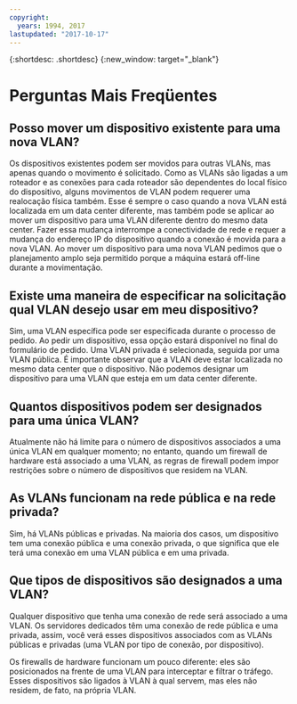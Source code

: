 ```yaml
---
copyright:
  years: 1994, 2017
lastupdated: "2017-10-17"
---
```

{:shortdesc: .shortdesc}
{:new_window: target="_blank"}

# Perguntas Mais Freqüentes


## Posso mover um dispositivo existente para uma nova VLAN?

Os dispositivos existentes podem ser movidos para outras VLANs, mas apenas quando o movimento é solicitado. Como as VLANs são ligadas a um roteador e as conexões para cada roteador são dependentes do local físico do dispositivo, alguns movimentos de VLAN podem requerer uma realocação física também. Esse é sempre o caso quando a nova VLAN está localizada em um data center diferente, mas
também pode se aplicar ao mover um dispositivo para uma VLAN diferente dentro do mesmo data center. Fazer essa mudança interrompe a conectividade de rede e requer a mudança do endereço IP do dispositivo quando a conexão é movida para a nova VLAN. Ao mover um dispositivo para uma nova VLAN pedimos que o planejamento amplo seja permitido porque a máquina estará off-line durante a movimentação.


## Existe uma maneira de especificar na solicitação qual VLAN desejo usar em meu dispositivo?

Sim, uma VLAN específica pode ser especificada durante o processo de pedido. Ao pedir um dispositivo, essa opção estará disponível no final do formulário de pedido. Uma VLAN privada é selecionada, seguida por uma VLAN pública. É importante observar que a VLAN deve estar localizada no mesmo data center que o dispositivo. Não podemos designar um dispositivo para uma VLAN que esteja em um data center diferente.

## Quantos dispositivos podem ser designados para uma única VLAN?

Atualmente não há limite para o número de dispositivos associados a uma única VLAN em qualquer momento; no entanto, quando um firewall de hardware está associado a uma VLAN, as regras de firewall podem impor restrições sobre o número de dispositivos que residem na VLAN.

## As VLANs funcionam na rede pública e na rede privada?

Sim, há VLANs públicas e privadas. Na maioria dos casos, um dispositivo tem uma conexão pública e uma conexão privada, o que significa que ele terá uma conexão em uma VLAN pública e em uma privada.

## Que tipos de dispositivos são designados a uma VLAN?

Qualquer dispositivo que tenha uma conexão de rede será associado a uma VLAN. Os servidores dedicados têm uma conexão de rede pública e uma privada, assim, você verá esses dispositivos associados com as VLANs públicas e privadas (uma VLAN por tipo de conexão, por dispositivo).

Os firewalls de hardware funcionam um pouco diferente: eles são posicionados na frente de uma VLAN para interceptar e filtrar o tráfego.
Esses dispositivos são ligados à VLAN à qual servem, mas eles não residem, de fato, na própria VLAN.
